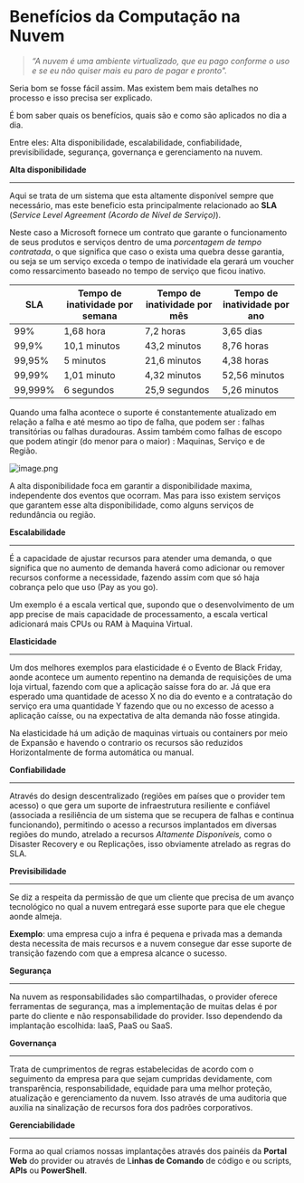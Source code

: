 # Benefícios da Computação na Nuvem

> *“A nuvem é uma ambiente virtualizado, que eu pago conforme o uso e se eu não quiser mais eu paro de pagar e pronto".*
> 

Seria bom se fosse fácil assim. Mas existem bem mais detalhes no processo e isso precisa ser explicado.

É bom saber quais os benefícios, quais são e como são aplicados no dia a dia.

Entre eles: Alta disponibilidade, escalabilidade, confiabilidade, previsibilidade, segurança, governança e gerenciamento na nuvem.

**Alta disponibilidade**

---

Aqui se trata de um sistema que esta altamente disponível sempre que necessário, mas este beneficio esta principalmente relacionado ao **SLA** (*Service Level Agreement (Acordo de Nível de Serviço)*). 

Neste caso a Microsoft fornece um contrato que garante o funcionamento de seus produtos e serviços dentro de uma *porcentagem de tempo contratada*, o que significa que caso o exista uma quebra desse garantia, ou seja se um serviço exceda o tempo de inatividade ela gerará um voucher como ressarcimento baseado no tempo de serviço que ficou inativo. 

| SLA | Tempo de inatividade por semana | Tempo de inatividade por mês | Tempo de inatividade por ano |
| --- | --- | --- | --- |
| 99% | 1,68 hora | 7,2 horas | 3,65 dias |
| 99,9% | 10,1 minutos | 43,2 minutos | 8,76 horas |
| 99,95% | 5 minutos | 21,6 minutos | 4,38 horas |
| 99,99% | 1,01 minuto | 4,32 minutos | 52,56 minutos |
| 99,999% | 6 segundos | 25,9 segundos | 5,26 minutos |

Quando uma falha acontece o suporte é constantemente atualizado em relação a falha e até mesmo ao tipo de falha, que podem ser : falhas transitórias ou falhas duradouras. Assim também como falhas de escopo que podem atingir (do menor para o maior) : Maquinas, Serviço e de Região.

![image.png](image.png)

A alta disponibilidade foca em garantir a disponibilidade maxima, independente dos eventos que ocorram. Mas para isso existem serviços que garantem esse alta disponibilidade, como alguns serviços de redundância ou região.

**Escalabilidade**

---

É a capacidade de ajustar recursos para atender uma demanda, o que significa que no aumento de demanda haverá como adicionar ou remover recursos conforme a necessidade, fazendo assim com que só haja cobrança pelo que uso (Pay as you go).

Um exemplo é a escala vertical que, supondo que o desenvolvimento de um app precise de mais capacidade de processamento, a escala vertical adicionará mais CPUs ou RAM à Maquina Virtual.

**Elasticidade**

---

Um dos melhores exemplos para elasticidade é o Evento de Black Friday, aonde acontece um aumento repentino na demanda de requisições de uma loja virtual, fazendo com que a aplicação saísse fora do ar. Já que era esperado uma quantidade de acesso X no dia do evento e a contratação do serviço era uma quantidade Y fazendo que ou no excesso de acesso a aplicação caísse, ou na expectativa de alta demanda não fosse atingida. 

Na elasticidade há um adição de maquinas virtuais ou containers por meio de Expansão e havendo o contrario os recursos são reduzidos Horizontalmente de forma automática ou manual.

**Confiabilidade**

---

Através do design descentralizado (regiões em países que o provider tem acesso) o que gera um suporte de infraestrutura resiliente e confiável (associada a resiliência de um sistema que se recupera de falhas e continua funcionando), permitindo o acesso a recursos implantados em diversas regiões do mundo, atrelado a recursos *Altamente Disponíveis,* como o Disaster Recovery e ou Replicações, isso obviamente atrelado as regras do SLA.

**Previsibilidade**

---

Se diz a respeita da permissão de que um cliente que precisa de um avanço tecnológico no qual a nuvem entregará esse suporte para que ele  chegue aonde almeja. 

**Exemplo**: uma empresa cujo a infra é pequena e privada mas a demanda desta necessita de mais recursos e a nuvem consegue dar esse suporte de transição fazendo com que a empresa alcance o sucesso.

**Segurança**

---

Na nuvem as responsabilidades são compartilhadas, o provider oferece ferramentas de segurança, mas a implementação de muitas delas é por parte do cliente e não responsabilidade do provider. Isso dependendo da implantação escolhida: IaaS, PaaS ou SaaS. 

**Governança**

---

Trata de cumprimentos de regras estabelecidas de acordo com o seguimento da empresa para que sejam cumpridas devidamente, com transparência, responsabilidade, equidade para uma melhor proteção, atualização e gerenciamento da nuvem. Isso através de uma auditoria que auxilia na sinalização de recursos fora dos padrões corporativos.

**Gerenciabilidade**

---

Forma ao qual criamos nossas implantações através dos painéis da **Portal Web** do provider ou através de L**inhas de Comando** de código e ou scripts, **APIs** ou **PowerShell**.
